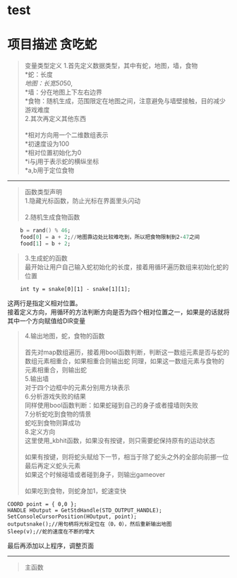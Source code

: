 # test
项目描述
贪吃蛇
====
> 变量类型定义
> 1.首先定义数据类型，其中有蛇，地图，墙，食物<br>
> *蛇：长度<br>
> *地图：长宽50*50,<br>
> *墙：分在地图上下左右边界<br>
> *食物：随机生成，范围限定在地图之间，注意避免与墙壁接触，目的减少游戏难度<br>
> 2.其次再定义其他东西<br>  
> *相对方向用一个二维数组表示<br>
> *初速度设为100<br>
> *相对位置初始化为0<br>
> *i与j用于表示蛇的横纵坐标<br>
> *a,b用于定位食物<br>
***********
> 函数类型声明<br>
> 1.隐藏光标函数，防止光标在界面里头闪动<br>  
> 2.随机生成食物函数 <br> 
```a = rand() % 46;
	b = rand() % 46;
	food[0] = a + 2;//地图靠边处比较难吃到，所以把食物限制到2-47之间
	food[1] = b + 2;
```
> 3.生成蛇的函数<br>
最开始让用户自己输入蛇初始化的长度，接着用循环遍历数组来初始化蛇的位置  <br>
```int tx = snake[0][0] - snake[1][0];//第一节蛇头相对于第二节蛇身的位置
	int ty = snake[0][1] - snake[1][1];
```
这两行是指定义相对位置。<br>
接着定义方向，用循环的方法判断方向是否为四个相对位置之一，如果是的话就将其中一个方向赋值给DIR变量<br>  
> 4.输出地图，蛇，食物的函数<br>  
首先对map数组遍历，接着用bool函数判断，判断这一数组元素是否与蛇的数组元素相重合，如果相重合则输出蛇
同理，如果这一数组元素与食物的元素相重合，则输出蛇<br>
> 5.输出墙  <br>
对于四个边框中的元素分别用方块表示<br>
> 6.分析游戏失败的结果<br>
同样使用bool函数判断：如果蛇碰到自己的身子或者撞墙则失败<br>
> 7.分析蛇吃到食物的情景<br>
蛇吃到食物则算成功<br>
> 8.定义方向<br>
这里使用_kbhit函数，如果没有按键，则只需要蛇保持原有的运动状态<br>  
如果有按键，则将蛇头赋给下一节，相当于除了蛇头之外的全部向前挪一位 <br> 
最后再定义蛇头元素  <br>
如果这个时候碰墙或者碰到身子，则输出gameover<br>  
如果吃到食物，则蛇身加1，蛇速变快  <br>
```
COORD point = { 0,0 };
HANDLE HOutput = GetStdHandle(STD_OUTPUT_HANDLE);
SetConsoleCursorPosition(HOutput, point);
outputsnake();//用句柄将光标定位在（0，0），然后重新输出地图
Sleep(v);//蛇的速度在不断的增大
 ```  
最后再添加以上程序，调整页面<br>
*******************
> 主函数
    


